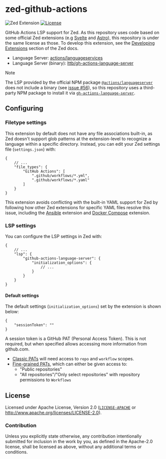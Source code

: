 # zed-github-actions
![Zed Extension][zed-extension-badge]
[![License][license-badge]][license-url]

[zed-extension-badge]: https://img.shields.io/badge/Zed%20Extension-%230951CF?style=flat-square&logo=zedindustries&logoColor=white&labelColor=black
[zed-extension-url]: https://zed.dev/extensions/github-actions
[license-badge]: https://img.shields.io/badge/License-Apache%202.0-blue?style=flat-square&labelColor=black&color=blue
[license-url]: #license

GitHub Actions LSP support for Zed. As this repository uses code based on some official Zed extensions (e.g [Svelte](https://github.com/zed-extensions/svelte) and [Astro](https://github.com/zed-extensions/astro)), this repository is under the same license as those.
To develop this extension, see the [Developing Extensions](https://zed.dev/docs/extensions/developing-extensions) section of the Zed docs.

- Language Server: [actions/languageservices](https://github.com/actions/languageservices)
- Language Server (binary): [lttb/gh-actions-language-server](https://github.com/lttb/gh-actions-language-server)

> [!NOTE]
> The LSP provided by the official NPM package [`@actions/languageserver`](https://www.npmjs.com/package/@actions/languageserver) does not include a binary (see [issue #56](https://github.com/actions/languageservices/issues/56)), so this repository uses a third-party NPM package to install it via [`gh-actions-language-server`](https://www.npmjs.com/package/gh-actions-language-server).

## Configuring
### Filetype settings
This extension by default does not have any file associations built-in, as Zed doesn't support glob patterns at the extension-level to recognize a language within a specific directory. Instead, you can edit your Zed settings file (`settings.json`) with:

```jsonc
{
	// ...
	"file_types": {
		"GitHub Actions": [
			".github/workflows/*.yml",
			".github/workflows/*.yaml"
		]
	}
}
```

This extension avoids conflicting with the built-in YAML support for Zed by following how other Zed extensions for specific YAML files resolve this issue, including the [Ansible](https://github.com/kartikvashistha/zed-ansible) extension and [Docker Compose](https://github.com/eth0net/zed-docker-compose) extension.

### LSP settings
You can configure the LSP settings in Zed with:

```jsonc
{
	// ...
	"lsp": {
		"github-actions-language-server": {
			"initialization_options": {
				// ...
			}
		}
	}
}
```

#### Default settings
The default settings (`initialization_options`) set by the extension is shown below:
```jsonc
{
	"sessionToken": ""
}
```

A session token is a GitHub PAT (Personal Access Token). This is not required, but when specified allows accessing more information from github.com.
- [Classic PATs](https://github.com/settings/tokens/new) will need access to `repo` and `workflow` scopes.
- [Fine-grained PATs](https://github.com/settings/personal-access-tokens/new), which can either be given access to:
  - "Public repositories"
  - "All repositories"/"Only select repositories" with repository permissions to `Workflows`

## License
Licensed under Apache License, Version 2.0 ([`LICENSE-APACHE`](LICENSE-APACHE) or <http://www.apache.org/licenses/LICENSE-2.0>).

### Contribution
Unless you explicitly state otherwise, any contribution intentionally submitted for inclusion in the work by you, as defined in the Apache-2.0 license, shall be licensed as above, without any additional terms or conditions.
